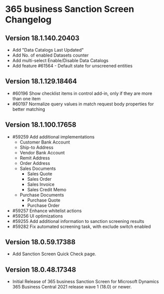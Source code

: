 # 365 business Sanction Screen Changelog

## Version 18.1.140.20403

- Add "Data Catalogs Last Updated"
- Add No. of enabled Datasets counter
- Add multi-select Enable/Disable Data Catalogs
- Add feature #61564 - Default state for unscreened entities

## Version 18.1.129.18464

- #60196 Show checklist items in control add-in, only if they are more than one item
- #60197 Normalize query values in match request body properties for better matching

## Version 18.1.100.17658

- #59259 Add additional implementations
  - Customer Bank Account
  - Ship-to Address
  - Vendor Bank Account
  - Remit Address
  - Order Address
  - Sales Documents
    - Sales Quote
    - Sales Order
    - Sales Invoice
    - Sales Credit Memo
  - Purchase Documents
    - Purchase Quote
    - Purchase Order
- #59257 Enhance whitelist actions
- #59256 UI optimizations
- #59255 Add additional information to sanction screening results
- #59282 Fix automated screening task, with exclude switch enabled

## Version 18.0.59.17388

- Add Sanction Screen Quick Check page.

## Version 18.0.48.17348

- Initial Release of 365 business Sanction Screen for Microsoft Dynamics 365 Business Central 2021 release wave 1 (18.0) or newer.
